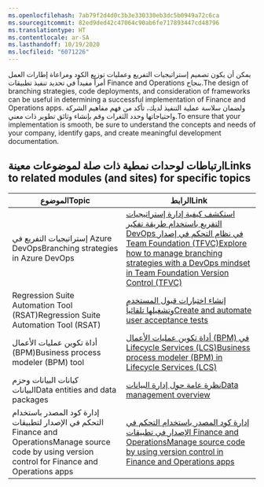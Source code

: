 ```yaml
---
ms.openlocfilehash: 7ab79f2d4d0c3b3e330330eb3dc5b0949a72c6ca
ms.sourcegitcommit: 82ed9ded42c47064c90ab6fe717893447cd48796
ms.translationtype: HT
ms.contentlocale: ar-SA
ms.lasthandoff: 10/19/2020
ms.locfileid: "6071226"
---
```


<span data-ttu-id="d36dd-101">يمكن أن يكون تصميم إستراتيجيات التفريع وعمليات توزيع الكود ومراعاة إطارات العمل أمراً مفيداً في تحديد تنفيذ تطبيقات Finance and Operations بنجاح.</span><span class="sxs-lookup"><span data-stu-id="d36dd-101">The design of branching strategies, code deployments, and consideration of frameworks can be useful in determining a successful implementation of Finance and Operations apps.</span></span> <span data-ttu-id="d36dd-102">ولضمان سلاسة عملية التنفيذ لديك، تأكد من فهم مفاهيم الشركة واحتياجاتها وحدد الثغرات وقم بإنشاء وثائق تطوير ذات معني.</span><span class="sxs-lookup"><span data-stu-id="d36dd-102">To ensure that your implementation is smooth, be sure to understand the concepts and needs of your company, identify gaps, and create meaningful development documentation.</span></span>

## <a name="links-to-related-modules-and-sites-for-specific-topics"></a><span data-ttu-id="d36dd-103">ارتباطات لوحدات نمطية ذات صلة لموضوعات معينة</span><span class="sxs-lookup"><span data-stu-id="d36dd-103">Links to related modules (and sites) for specific topics</span></span>
 

  

| <span data-ttu-id="d36dd-104">الموضوع</span><span class="sxs-lookup"><span data-stu-id="d36dd-104">Topic</span></span> | <span data-ttu-id="d36dd-105">الرابط</span><span class="sxs-lookup"><span data-stu-id="d36dd-105">Link</span></span> |
 | ------------- | ------------- |
 | <span data-ttu-id="d36dd-106">إستراتيجيات التفريع في Azure DevOps</span><span class="sxs-lookup"><span data-stu-id="d36dd-106">Branching strategies in Azure DevOps</span></span> | [<span data-ttu-id="d36dd-107">استكشف كيفية إدارة إستراتيجيات التفريع باستخدام طريقة تفكير DevOps في نظام التحكم في إصدار Team Foundation ‏(TFVC)</span><span class="sxs-lookup"><span data-stu-id="d36dd-107">Explore how to manage branching strategies with a DevOps mindset in Team Foundation Version Control (TFVC)</span></span>](https://docs.microsoft.com/azure/devops/repos/tfvc/effective-tfvc-branching-strategies-for-devops?azure-portal=true)|
 | <span data-ttu-id="d36dd-108">Regression Suite Automation Tool ‏(RSAT)</span><span class="sxs-lookup"><span data-stu-id="d36dd-108">Regression Suite Automation Tool (RSAT)</span></span>| [<span data-ttu-id="d36dd-109">إنشاء اختبارات قبول المستخدم وتشغيلها تلقائياً</span><span class="sxs-lookup"><span data-stu-id="d36dd-109">Create and automate user acceptance tests</span></span>](https://docs.microsoft.com/dynamics365/fin-ops-core/dev-itpro/lifecycle-services/using-task-guides-and-bpm-to-create-user-acceptance-tests?azure-portal=true?azure-portal=true)|
 | <span data-ttu-id="d36dd-110">أداة تكوين عمليات الأعمال (BPM)</span><span class="sxs-lookup"><span data-stu-id="d36dd-110">Business process modeler (BPM) tool</span></span> | [<span data-ttu-id="d36dd-111">أداة تكوين عمليات الأعمال (BPM) في Lifecycle Services‏ (LCS)</span><span class="sxs-lookup"><span data-stu-id="d36dd-111">Business process modeler (BPM) in Lifecycle Services (LCS)</span></span>](https://docs.microsoft.com/dynamics365/fin-ops-core/dev-itpro/lifecycle-services/bpm-overview?azure-portal=true)|
 | <span data-ttu-id="d36dd-112">كيانات البيانات وحزم البيانات</span><span class="sxs-lookup"><span data-stu-id="d36dd-112">Data entities and data packages</span></span>| [<span data-ttu-id="d36dd-113">نظرة عامة حول إدارة البيانات</span><span class="sxs-lookup"><span data-stu-id="d36dd-113">Data management overview</span></span>](https://docs.microsoft.com/dynamics365/fin-ops-core/dev-itpro/data-entities/data-entities-data-packages?azure-portal=true)|
| <span data-ttu-id="d36dd-114">إدارة كود المصدر باستخدام التحكم في الإصدار لتطبيقات Finance and Operations</span><span class="sxs-lookup"><span data-stu-id="d36dd-114">Manage source code by using version control for Finance and Operations apps</span></span>| [<span data-ttu-id="d36dd-115">إدارة كود المصدر باستخدام التحكم في الإصدار في تطبيقات Finance and Operations</span><span class="sxs-lookup"><span data-stu-id="d36dd-115">Manage source code by using version control in Finance and Operations apps</span></span>](https://docs.microsoft.com/learn/modules/manage-source-code-version-control-finance-operations/?azure-portal=true)|
 

